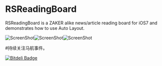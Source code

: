 RSReadingBoard
==============

RSReadingBoard is a ZAKER alike news/article reading board for iOS7 and demonstrates how to use Auto Layout.

![ScreenShot](https://github.com/yeahdongcn/RSReadingBoard/blob/master/1.png?raw=true)![ScreenShot](https://github.com/yeahdongcn/RSReadingBoard/blob/master/2.png?raw=true)![ScreenShot](https://github.com/yeahdongcn/RSReadingBoard/blob/master/3.png?raw=true)

#持续关注马航事件。

[![Bitdeli Badge](https://d2weczhvl823v0.cloudfront.net/yeahdongcn/rsreadingboard/trend.png)](https://bitdeli.com/free "Bitdeli Badge")

